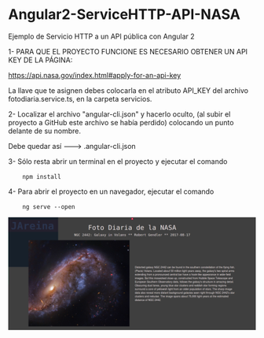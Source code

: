 # Angular2-ServiceHTTP-API-NASA
Ejemplo de Servicio HTTP  a un API pública con Angular 2


1- PARA QUE EL PROYECTO FUNCIONE ES NECESARIO OBTENER UN API KEY DE LA PÁGINA:

   https://api.nasa.gov/index.html#apply-for-an-api-key


   La llave que te asignen debes colocarla en el atributo API_KEY 
   del archivo fotodiaria.service.ts, en la carpeta servicios.

2- Localizar el archivo "angular-cli.json" y hacerlo oculto, (al subir el proyecto a GitHub este archivo se había perdido) 
   colocando un punto delante de su nombre.
   
   Debe quedar así --->  .angular-cli.json

3- Sólo resta abrir un terminal en el proyecto y ejecutar el comando 

        npm install

4- Para abrir el proyecto en un navegador, ejecutar el comando

        ng serve --open


![Alt text](https://github.com/JAreina/Angular2-ServiceHTTP-API-NASA/blob/master/2017-08-17_22-34-49.png)

